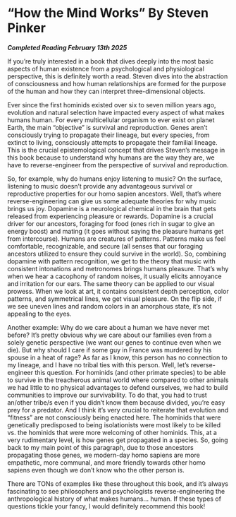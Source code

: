 # “How the Mind Works” By Steven Pinker

***Completed Reading February 13th 2025***

If you’re truly interested in a book that dives deeply into the most basic aspects of human existence from a psychological and physiological perspective, this is definitely worth a read. Steven dives into the abstraction of consciousness and how human relationships are formed for the purpose of the human and how they can interpret three-dimensional objects.

Ever since the first hominids existed over six to seven million years ago, evolution and natural selection have impacted every aspect of what makes humans human. For every multicellular organism to ever exist on planet Earth, the main “objective” is survival and reproduction. Genes aren’t consciously trying to propagate their lineage, but every species, from extinct to living, consciously attempts to propagate their familial lineage. This is the crucial epistemological concept that drives Steven’s message in this book because to understand why humans are the way they are, we have to reverse-engineer from the perspective of survival and reproduction.

So, for example, why do humans enjoy listening to music? On the surface, listening to music doesn’t provide any advantageous survival or reproductive properties for our homo sapien ancestors. Well, that’s where reverse-engineering can give us some adequate theories for why music brings us joy. Dopamine is a neurological chemical in the brain that gets released from experiencing pleasure or rewards. Dopamine is a crucial driver for our ancestors, foraging for food (ones rich in sugar to give an energy boost) and mating (it goes without saying the pleasure humans get from intercourse). Humans are creatures of patterns. Patterns make us feel comfortable, recognizable, and secure (all senses that our foraging ancestors utilized to ensure they could survive in the world). So, combining dopamine with pattern recognition, we get to the theory that music with consistent intonations and metronomes brings humans pleasure. That’s why when we hear a cacophony of random noises, it usually elicits annoyance and irritation for our ears. The same theory can be applied to our visual prowess. When we look at art, it contains consistent depth perception, color patterns, and symmetrical lines, we get visual pleasure. On the flip side, if we see uneven lines and random colors in an amorphous state, it’s not appealing to the eyes.

Another example: Why do we care about a human we have never met before? It’s pretty obvious why we care about our families even from a solely genetic perspective (we want our genes to continue even when we die). But why should I care if some guy in France was murdered by his spouse in a heat of rage? As far as I know, this person has no connection to my lineage, and I have no tribal ties with this person. Well, let’s reverse-engineer this question. For hominids (and other primate species) to be able to survive in the treacherous animal world where compared to other animals we had little to no physical advantages to defend ourselves, we had to build communities to improve our survivability. To do that, you had to trust an/other tribe/s even if you didn’t know them because divided, you’re easy prey for a predator. And I think it’s very crucial to reiterate that evolution and “fitness” are not consciously being enacted here. The hominids that were genetically predisposed to being isolationists were most likely to be killed vs. the hominids that were more welcoming of other hominids. This, at a very rudimentary level, is how genes get propagated in a species. So, going back to my main point of this paragraph, due to those ancestors propagating those genes, we modern-day homo sapiens are more empathetic, more communal, and more friendly towards other homo sapiens even though we don’t know who the other person is.

There are TONs of examples like these throughout this book, and it’s always fascinating to see philosophers and psychologists reverse-engineering the anthropological history of what makes humans... human. If these types of questions tickle your fancy, I would definitely recommend this book!
